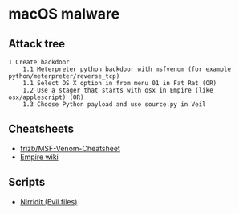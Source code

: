 # macOS malware

## Attack tree

```text
1 Create backdoor
    1.1 Meterpreter python backdoor with msfvenom (for example python/meterpreter/reverse_tcp)
    1.1 Select OS X option in from menu 01 in Fat Rat (OR)
    1.2 Use a stager that starts with osx in Empire (like osx/applescript) (OR)
    1.3 Choose Python payload and use source.py in Veil
```

## Cheatsheets

* [frizb/MSF-Venom-Cheatsheet](https://github.com/frizb/MSF-Venom-Cheatsheet)
* [Empire wiki](https://bc-security.gitbook.io/empire-wiki/)

## Scripts

* [Nirridit (Evil files)](https://github.com/tymyrddin/nirridit)